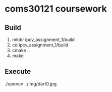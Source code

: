 # coms30121 coursework

## Build
1. mkdir ipcv_assignment_1/build
2. cd ipcv_assignment_1/build
3. cmake ..
4. make

## Execute
./opencv ../img/dart0.jpg